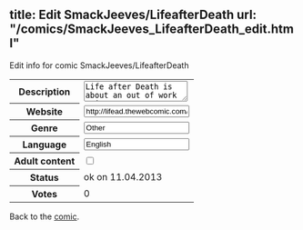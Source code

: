 title: Edit SmackJeeves/LifeafterDeath
url: "/comics/SmackJeeves_LifeafterDeath_edit.html"
---
Edit info for comic SmackJeeves/LifeafterDeath

<form name="comic" action="http://gaepostmail.appengine.com/comic" name="post">
<table class="comicinfo">
<tr>
<th>Description</th><td><textarea name="description">Life after Death is about an out of work Grim Reaper navigating current events, new roommates and his new found mortality...</textarea></td>
</tr>
<tr>
<th>Website</th><td><input type="text" name="url" value="http://lifead.thewebcomic.com/comics/"/></td>
</tr>
<tr>
<th>Genre</th><td><input type="text" name="genre" value="Other"/></td>
</tr>
<tr>
<th>Language</th><td><input type="text" name="language" value="English"/></td>
</tr>
<tr>
<th>Adult content</th><td><input type="checkbox" name="adult" value="adult" /></td>
</tr>
<tr>
<th>Status</th><td>ok on 11.04.2013</td>
</tr>
<tr>
<th>Votes</th><td>0</div></td>
</tr>
</table>
</form>

Back to the [comic](/comics/SmackJeeves_LifeafterDeath.html).
